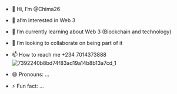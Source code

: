 - 👋 Hi, I’m @Chima26
- 👀 aI’m interested in Web 3
- 🌱 I’m currently learning about Web 3 (Blockchain and technology)
- 💞️ I’m looking to collaborate on being part of it
- 📫 How to reach me +234 7014373888![7392240b8bd74f83ad19a14b8b13a7cd_1](https://github.com/user-attachments/assets/5092bba0-5862-4ce0-ac9d-b4fa48f9c03a)

- 😄 Pronouns: ...
- ⚡ Fun fact: ...

<!---
Chima26/Chima26 is a ✨ special ✨ repository because its `README.md` (this file) appears on your GitHub profile.
You can click the Preview link to take a look at your changes.
--->

